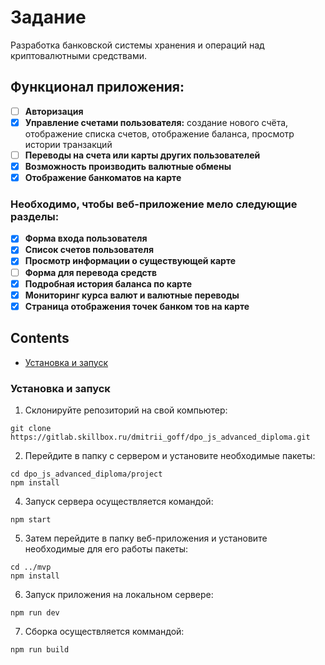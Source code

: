 # Задание

Разработка банковской системы хранения и операций над криптовалютными средствами.

## Функционал приложения:

*   [ ] **Авторизация**
*   [x] **Управление счетами пользователя:** создание нового счёта, отображение списка  счетов, отображение баланса, просмотр истории транзакций
*   [ ] **Переводы на счета или карты других пользователей**
*   [x] **Возможность производить валютные обмены**
*   [x] **Отображение банкоматов на карте**

### Необходимо, чтобы веб-приложение мело следующие разделы:
*   [x] **Форма входа пользователя**
*   [x] **Список счетов пользователя**
*   [x] **Просмотр информации о существующей карте**
*   [ ] **Форма для перевода средств**
*   [x] **Подробная история баланса по карте**
*   [x] **Мониторинг курса валют и валютные переводы**
*   [x] **Страница отображения точек банком тов на карте**

## Contents

*   [Установка и запуск](#установка-и-запуск)


### Установка и запуск

1.  Склонируйте репозиторий на свой компьютер:

```
git clone https://gitlab.skillbox.ru/dmitrii_goff/dpo_js_advanced_diploma.git
```

2.  Перейдите в папку с сервером и установите необходимые пакеты:
```
cd dpo_js_advanced_diploma/project
npm install
```

4.  Запуск сервера осуществляется командой:
```
npm start
```

5.  Затем перейдите в папку веб-приложения и установите необходимые для его работы пакеты:
```
cd ../mvp
npm install
```
6. Запуск приложения на локальном сервере:
```
npm run dev
```
7. Сборка осуществляется коммандой:
```
npm run build
```

